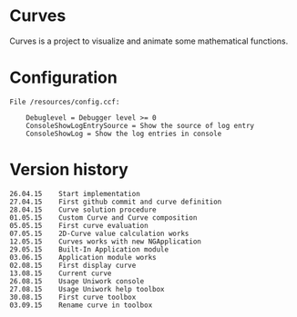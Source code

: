 Curves
===============

Curves is a project to visualize and animate some mathematical functions.


Configuration
===============

    File /resources/config.ccf:
        
        Debuglevel = Debugger level >= 0
        ConsoleShowLogEntrySource = Show the source of log entry
        ConsoleShowLog = Show the log entries in console

Version history
===============

    26.04.15    Start implementation
    27.04.15    First github commit and curve definition
    28.04.15    Curve solution procedure
    01.05.15    Custom Curve and Curve composition
    05.05.15    First curve evaluation
    07.05.15    2D-Curve value calculation works
    12.05.15    Curves works with new NGApplication
    29.05.15    Built-In Application module
    03.06.15    Application module works
    02.08.15    First display curve
    13.08.15    Current curve
    26.08.15    Usage Uniwork console
    27.08.15    Usage Uniwork help toolbox
    30.08.15    First curve toolbox
    03.09.15    Rename curve in toolbox